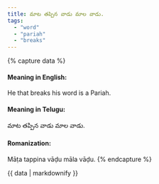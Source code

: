 ```yaml
---
title: మాట తప్పిన వాడు మాల వాడు.
tags:
  - "word"
  - "pariah"
  - "breaks"
---
```


{% capture data %}
#### Meaning in English:
He that breaks his word is a Pariah.

#### Meaning in Telugu:
మాట తప్పిన వాడు మాల వాడు.

#### Romanization:
Māṭa tappina vāḍu māla vāḍu.
{% endcapture %}

{{ data | markdownify }}

